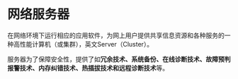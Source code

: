 # 网络服务器

在网络环境下运行相应的应用软件，为网上用户提供共享信息资源和各种服务的一种高性能计算机（或集群），英文Server（Cluster）。

服务器为了保障安全性，提供了如**冗余技术、系统备份、在线诊断技术、故障预判报警技术、内存纠错技术、热插拔技术和远程诊断技术**等。

